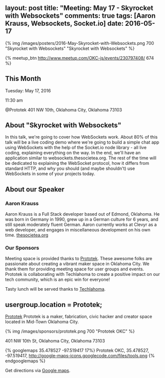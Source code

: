 layout: post
title: "Meeting: May 17 - Skyrocket with Websockets"
comments: true
tags: [Aaron Krauss, Websockets, Socket.io]
date: 2016-05-17
---

{% img /images/posters/2016-May-Skyrocket-with-Websockets.png 700 "Skyrocket with Websockets" "Skyrocket with Websockets" %}

{% meetup_btn http://www.meetup.com/OKC-js/events/230797408/ 674 %}

## This Month
Tuesday: May 17, 2016

11:30 am

@Prototek
401 NW 10th,
Oklahoma City, Oklahoma
73103


## About "Skyrocket with Websockets"

In this talk, we're going to cover how WebSockets work. About 80% of this talk will be a live coding demo where we're going to build a simple chat app using WebSockets with the help of the Socket.io node library - all live coding, explaining everything on the way. In the end, we'll have an application similar to websockets.thesocietea.org. The rest of the time will be dedicated to explaining the WebSocket protocol, how it differs from standard HTTP, and why you should (and maybe shouldn't) use WebSockets in some of your projects today.

## About our Speaker

### Aaron Krauss

Aaron Krauss is a Full Stack developer based out of Edmond, Oklahoma. He was born in Germany in 1990, grew up in a German culture for 6 years, and still speak moderately fluent German. Aaron currently works at Clevyr as a web developer, and engages in miscellaneous development on his own time.
[thesocietea.org](https://thesocietea.org/)

<!-- more -->

### Our Sponsors
Meeting space is provided thanks to [Prototek](http://www.prototekokc.com). These awesome folks are passionate about creating a vibrant maker space in Oklahoma City. We thank them for providing meeting space for user groups and events. Prototek is collaborating with Techlahoma to create a positive impact on our tech community, which is an epic win for everyone!

Tasty lunch will be served thanks to [Techlahoma](http://techlahoma.org/).

## usergroup.location = Prototek;

[Prototek](http://prototekokc.com/) Prototek is a maker, fabrication, civic hacker and creator space located in Mid-Town Oklahoma City.

{% img /images/sponsors/prototek.png 700 "Prototek OKC" %}

401 NW 10th St, Oklahoma City, Oklahoma 73103

{% googlemaps 35.478527 -97.519417 17%}
  Prototek OKC, 35.478527, -97.519417, http://google-maps-icons.googlecode.com/files/tools.png
{% endgooglemaps %}

Get directions via [Google maps](https://www.google.com/maps/place/401+NW+10th+St/@35.478527,-97.519417,17z/data=!3m1!4b1!4m2!3m1!1s0x87b21733fd30d655:0xce3a1cd9b95c8415).
